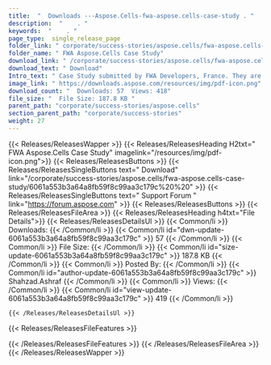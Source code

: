 ```yaml
---
title:  "  Downloads ---Aspose.Cells-fwa-aspose.cells-case-study . " 
description:  "    . " 
keywords:  "    . " 
page_type:  single_release_page
folder_link: " corporate/success-stories/aspose.cells/fwa-aspose.cells-case-study/"
folder_name: " FWA Aspose.Cells Case Study"
download_link: " /corporate/success-stories/aspose.cells/fwa-aspose.cells-case-study/6061a553b3a64a8fb59f8c99aa3c179c"
download_text: " Download"
Intro_text: " Case Study submitted by FWA Developers, France. They are happy with how Aspose.C..."
image_link: " https://downloads.aspose.com/resources/img/pdf-icon.png"
download_count: "  Downloads: 57  Views: 418"
file_size: "  File Size: 187.8 KB "
parent_path: "corporate/success-stories/aspose.cells"
section_parent_path: "corporate/success-stories"
weight: 27 
---
```


{{< Releases/ReleasesWapper >}}
  {{< Releases/ReleasesHeading H2txt=" FWA Aspose.Cells Case Study" imagelink="/resources/img/pdf-icon.png">}}
  {{< Releases/ReleasesButtons >}}
    {{< Releases/ReleasesSingleButtons text=" Download" link="/corporate/success-stories/aspose.cells/fwa-aspose.cells-case-study/6061a553b3a64a8fb59f8c99aa3c179c%20%20" >}}
    {{< Releases/ReleasesSingleButtons text=" Support Forum " link="https://forum.aspose.com" >}}
  {{< Releases/ReleasesButtons >}}
  {{< Releases/ReleasesFileArea >}}
    {{< Releases/ReleasesHeading h4txt="File Details">}}
    {{< Releases/ReleasesDetailsUl >}}
            {{< Common/li  >}} Downloads: {{< /Common/li >}} 
      {{< Common/li id="dwn-update-6061a553b3a64a8fb59f8c99aa3c179c" >}} 57 {{< /Common/li >}} 
      {{< Common/li  >}} File Size: {{< /Common/li >}} 
      {{< Common/li id="size-update-6061a553b3a64a8fb59f8c99aa3c179c" >}} 187.8 KB {{< /Common/li >}} 
      {{< Common/li  >}} Posted By: {{< /Common/li >}} 
      {{< Common/li id="author-update-6061a553b3a64a8fb59f8c99aa3c179c" >}} Shahzad.Ashraf {{< /Common/li >}} 
      {{< Common/li  >}} Views: {{< /Common/li >}} 
      {{< Common/li id="view-update-6061a553b3a64a8fb59f8c99aa3c179c" >}} 419 {{< /Common/li >}} 

    {{< /Releases/ReleasesDetailsUl >}}

  {{< Releases/ReleasesFileFeatures >}}
      
  {{< /Releases/ReleasesFileFeatures >}}
 {{< /Releases/ReleasesFileArea >}}
{{< /Releases/ReleasesWapper >}}


